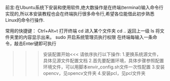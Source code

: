 前言:在Ubuntu系统下安装和使用软件,绝大数操作是在终端(terminal)输入命令行实现的,所以本安装教程也会在终端执行很多命令行,希望各位能借此初步熟悉Linux的命令行操作.

常用的快捷键：
Ctrl+Alt+t   打开终端
cd           进入某个文件夹
cd ..        返回上一级
ls           将文件夹里的内容显示出来。
sudo         开启系统管理员执行权限
在终端每输入一条命令，敲击Enter键即可执行

>>>安装配置开始<<<
>>>请依序执行以下操作:
>>>1.更换系统源文件，具体见源文件配置文档
>>>2.首先要配置环境，具体步骤参照配置环境文件，可以用脚本envir_config.sh文件一次性配置
>>>3.安装opencv，见opencv文件夹
>>>4.安装pcl，见pcl文件夹